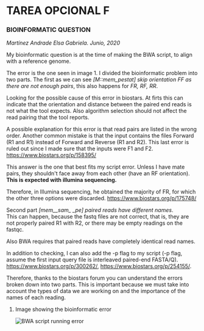 # TAREA OPCIONAL F

### BIOINFORMATIC QUESTION



*Martínez Andrade Elsa Gabriela. Junio, 2020*


My bioinformatic question is at the time of making the BWA script, to align with a reference genome.

The error is the one seen in image 1. I divided the bioinformatic problem into two parts. The first as we can see *[M::mem_pestat]  skip orientation FF as there are not enough pairs*, this also happens for *FR, RF, RR*.

Looking for the possible cause of this error in biostars. At firts this can indicate that the orientation and distance between the paired end reads is not what the tool expects. Also algorithm selection should not affect the read pairing that the tool reports.

A possible explanation for this error is that read pairs are listed in the wrong order. Another common mistake is that the input contains the files Forward (R1 and R1) instead of Forward and Reverse (R1 and R2). This last error is ruled out since I made sure that the inputs were F1 and F2. 
<https://www.biostars.org/p/158395/>

This answer is the one that best fits my script error. Unless I have mate pairs, they shouldn't face away from each other (have an RF orientation). **This is expected with illumina sequencing.**

Therefore, in Illumina sequencing, he obtained the majority of FR, for which the other three options were discarded.
<https://www.biostars.org/p/175748/>

Second part *[mem__sam_ _pe] paired reads have different names*.  
This can happen, because the fastq files are not correct, that is, they are not properly paired R1 with R2, or there may be empty readings on the fastqc.

Also BWA requires that paired reads have completely identical read names.

In addition to checking, I can also add the -p flag to my script (-p flag, assume the first input query file is interleaved paired-end FASTA/Q).  <https://www.biostars.org/p/300262/>, <https://www.biostars.org/p/254155/>.

Therefore, thanks to the biostars forum you can understand the errors broken down into two parts. This is important because we must take into account the types of data we are working on and the importance of the names of each reading.


1. Image showing the bioinformatic error

    ![BWA script running error](../Error.png)


